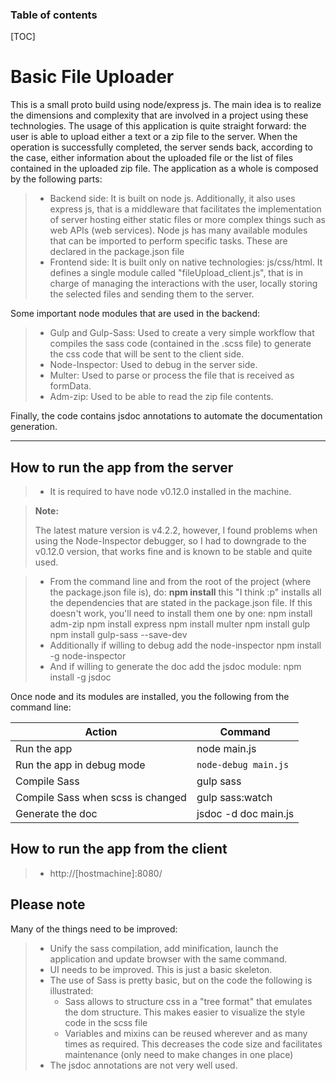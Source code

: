 ### Table of contents

[TOC]

Basic File Uploader
===================


This is a small proto build using node/express js. The main idea is to realize the dimensions and complexity that are involved in a project using these technologies. 
The usage of this application is quite straight forward: the user is able to upload either a text or a zip file to the server. When the operation is successfully completed, the server sends back, according to the case, either information about the uploaded file or the list of files contained in the uploaded zip file.
The application as a whole is composed by the following parts:
> - Backend side: It is built on node js. Additionally, it also uses express js, that is a middleware that facilitates the implementation of server hosting either static files or more complex things such as web APIs (web services). Node js has many available modules that can be imported to perform specific tasks. These are declared in the package.json file
> - Frontend side: It is built only on native technologies: js/css/html. It defines a single module called "fileUpload_client.js", that is in charge of managing the interactions with the user, locally storing the selected files and sending them to the server.

Some important node modules that are used in the backend:
> - Gulp and Gulp-Sass: Used to create a very simple workflow that compiles the sass code (contained in the .scss file) to generate the css code that will be sent to the client side.
> - Node-Inspector: Used to debug in the server side. 
> - Multer: Used to parse or process the file that is received as formData.
> - Adm-zip: Used to be able to read the zip file contents.

Finally, the code contains jsdoc annotations to automate the documentation generation.


----------


How to run the app from the server
------------------------------------------

> - It is required to have node v0.12.0 installed in the machine. 

> **Note:**
> 
> The latest mature version is v4.2.2, however, I found problems when using the Node-Inspector debugger, so I had to downgrade to the v0.12.0 version, that works fine and is known to be stable and quite used.

> - From the command line and from the root of the project (where the package.json file is), do: 
> **npm install**
> this "I think :p" installs all the dependencies that are stated in the package.json file. If this doesn't work, you'll need to install them one by one:
> npm install adm-zip
> npm install express
> npm install multer
> npm install gulp
> npm install gulp-sass --save-dev
> - Additionally if willing to debug add the node-inspector
> npm install -g node-inspector
> - And if willing to generate the doc add the jsdoc module:
> npm install -g jsdoc

Once node and its modules are installed, you the following from the command line:

| Action           | Command                        |
 ----------------- | ------------------------------ |
| Run the app      | node main.js            |
| Run the app in debug mode| `node-debug main.js`            |
| Compile Sass   | gulp sass |
| Compile Sass when scss is changed   | gulp sass:watch |
| Generate the doc  | jsdoc -d doc main.js |


How to run the app from the client
------------------------------------------

> - http://[hostmachine]:8080/


Please note
--------------
Many of the things need to be improved:
> - Unify the sass compilation, add minification, launch the application and update browser with the same command.
> - UI needs to be improved. This is just a basic skeleton.
> - The use of Sass is pretty basic, but on the code the following is illustrated:
>   - Sass allows to structure css in a "tree format" that emulates the dom structure. This makes easier to visualize the style code in the scss file
>   - Variables and mixins can be reused wherever and as many times as required. This decreases the code size and facilitates maintenance (only need to make changes in one place)
> - The jsdoc annotations are not very well used.
